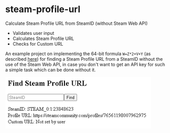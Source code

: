# steam-profile-url
Calculate Steam Profile URL from SteamID (without Steam Web API)

* Validates user input
* Calculates Steam Profile URL
* Checks for Custom URL

An example project on implementing the 64-bit formula `W=Z*2+V+Y` (as described [here](https://developer.valvesoftware.com/wiki/SteamID)) for finding a Steam Profile URL from a SteamID without the use of the Steam Web API, in case you don't want to get an API key for such a simple task which can be done without it.

![screenshot](screenshot.png)
